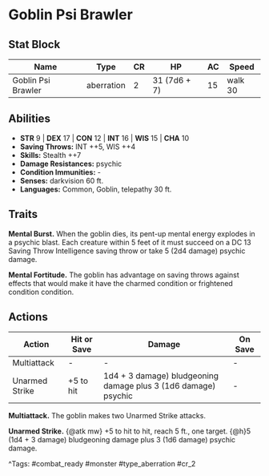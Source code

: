 # Goblin Psi Brawler

## Stat Block

| Name | Type | CR | HP | AC | Speed |
|------|------|----|----|----|-------|
| Goblin Psi Brawler | aberration | 2 | 31 (7d6 + 7) | 15 | walk 30 |

## Abilities

- **STR** 9 | **DEX** 17 | **CON** 12 | **INT** 16 | **WIS** 15 | **CHA** 10
- **Saving Throws:** INT ++5, WIS ++4  
- **Skills:** Stealth ++7  
- **Damage Resistances:** psychic  
- **Condition Immunities:** -  
- **Senses:** darkvision 60 ft.  
- **Languages:** Common, Goblin, telepathy 30 ft.

## Traits

**Mental Burst.** When the goblin dies, its pent-up mental energy explodes in a psychic blast. Each creature within 5 feet of it must succeed on a DC 13 Saving Throw Intelligence saving throw or take 5 (2d4 damage) psychic damage.

**Mental Fortitude.** The goblin has advantage on saving throws against effects that would make it have the charmed condition or frightened condition condition.


## Actions

| Action | Hit or Save | Damage | On Save |
|--------|--------------|--------|----------|
| Multiattack | - | - | - |
| Unarmed Strike | +5 to hit | 1d4 + 3 damage) bludgeoning damage plus 3 (1d6 damage) psychic | - |

**Multiattack.** The goblin makes two Unarmed Strike attacks.

**Unarmed Strike.** {@atk mw} +5 to hit to hit, reach 5 ft., one target. {@h}5 (1d4 + 3 damage) bludgeoning damage plus 3 (1d6 damage) psychic damage.


^Tags: #combat_ready #monster #type_aberration #cr_2